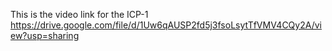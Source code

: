 This is the video link for the ICP-1
https://drive.google.com/file/d/1Uw6qAUSP2fd5j3fsoLsytTfVMV4CQy2A/view?usp=sharing
